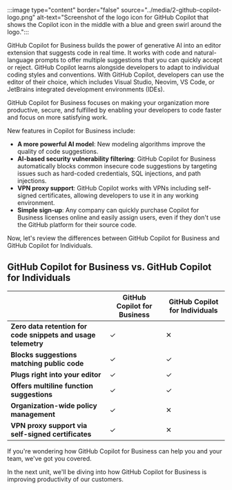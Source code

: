 ﻿:::image type="content" border="false" source="../media/2-github-copilot-logo.png" alt-text="Screenshot of the logo icon for GitHub Copilot that shows the Copilot icon in the middle with a blue and green swirl around the logo.":::

GitHub Copilot for Business builds the power of generative AI into an editor extension that suggests code in real time. It works with code and natural-language prompts to offer multiple suggestions that you can quickly accept or reject. GitHub Copilot learns alongside developers to adapt to individual coding styles and conventions. With GitHub Copilot, developers can use the editor of their choice, which includes Visual Studio, Neovim, VS Code, or JetBrains integrated development environments (IDEs).

GitHub Copilot for Business focuses on making your organization more productive, secure, and fulfilled by enabling your developers to code faster and focus on more satisfying work.

New features in Copilot for Business include:

- **A more powerful AI model**: New modeling algorithms improve the quality of code suggestions.
- **AI-based security vulnerability filtering**: GitHub Copilot for Business automatically blocks common insecure code suggestions by targeting issues such as hard-coded credentials, SQL injections, and path injections.
- **VPN proxy support**: GitHub Copilot works with VPNs including self-signed certificates, allowing developers to use it in any working environment.
- **Simple sign-up**: Any company can quickly purchase Copilot for Business licenses online and easily assign users, even if they don't use the GitHub platform for their source code.

Now, let's review the differences between GitHub Copilot for Business and GitHub Copilot for Individuals.

## GitHub Copilot for Business vs. GitHub Copilot for Individuals

||GitHub Copilot for Business|GitHub Copilot for Individuals|
|---------------------------------------------------------|---|---|
|**Zero data retention for code snippets and usage telemetry**| ✓ | ✕ |
|**Blocks suggestions matching public code**| ✓ | ✓ |
|**Plugs right into your editor**| ✓ | ✓ |
|**Offers multiline function suggestions**| ✓ | ✓ |
|**Organization-wide policy management**| ✓ | ✕ |
|**VPN proxy support via self-signed certificates**| ✓ | ✕ |

If you're wondering how GitHub Copilot for Business can help you and your team, we've got you covered.

In the next unit, we'll be diving into how GitHub Copilot for Business is improving productivity of our customers.
